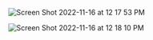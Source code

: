![Screen Shot 2022-11-16 at 12 17 53 PM](https://user-images.githubusercontent.com/92275173/202125846-78eb1459-9b2e-4f40-9ee1-f838656e7efd.png)

![Screen Shot 2022-11-16 at 12 18 10 PM](https://user-images.githubusercontent.com/92275173/202125857-85a814c3-3d54-46e6-8d02-33cecb48adec.png)
